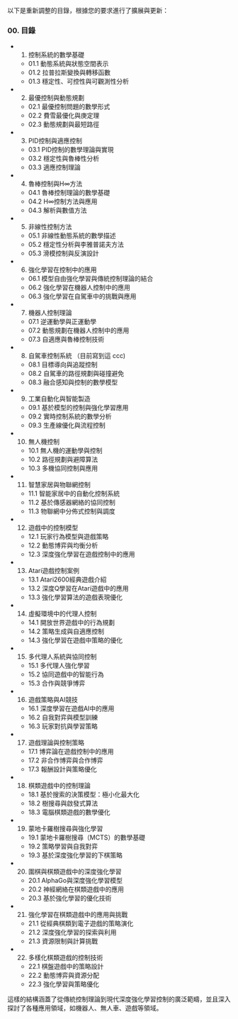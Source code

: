 以下是重新調整的目錄，根據您的要求進行了擴展與更新：

### **00. 目錄**
- 01. 控制系統的數學基礎
  - 01.1 動態系統與狀態空間表示
  - 01.2 拉普拉斯變換與轉移函數
  - 01.3 穩定性、可控性與可觀測性分析
- 02. 最優控制與動態規劃
  - 02.1 最優控制問題的數學形式
  - 02.2 費雪最優化與庚定理
  - 02.3 動態規劃與最短路徑
- 03. PID控制與適應控制
  - 03.1 PID控制的數學理論與實現
  - 03.2 穩定性與魯棒性分析
  - 03.3 適應控制理論
- 04. 魯棒控制與H∞方法
  - 04.1 魯棒控制理論的數學基礎
  - 04.2 H∞控制方法與應用
  - 04.3 解析與數值方法
- 05. 非線性控制方法
  - 05.1 非線性動態系統的數學描述
  - 05.2 穩定性分析與李雅普諾夫方法
  - 05.3 滑模控制與反演設計
- 06. 強化學習在控制中的應用
  - 06.1 模型自由強化學習與傳統控制理論的結合
  - 06.2 強化學習在機器人控制中的應用
  - 06.3 強化學習在自駕車中的挑戰與應用
- 07. 機器人控制理論
  - 07.1 逆運動學與正運動學
  - 07.2 動態規劃在機器人控制中的應用
  - 07.3 自適應與魯棒控制技術
- 08. 自駕車控制系統 （目前寫到這 ccc)
  - 08.1 目標導向與追蹤控制
  - 08.2 自駕車的路徑規劃與碰撞避免
  - 08.3 融合感知與控制的數學模型
- 09. 工業自動化與智能製造
  - 09.1 基於模型的控制與強化學習應用
  - 09.2 實時控制系統的數學分析
  - 09.3 生產線優化與流程控制
- 10. 無人機控制
  - 10.1 無人機的運動學與控制
  - 10.2 路徑規劃與避障算法
  - 10.3 多機協同控制與應用
- 11. 智慧家居與物聯網控制
  - 11.1 智能家居中的自動化控制系統
  - 11.2 基於傳感器網絡的協同控制
  - 11.3 物聯網中分佈式控制與調度
- 12. 遊戲中的控制模型
  - 12.1 玩家行為模型與遊戲策略
  - 12.2 動態博弈與均衡分析
  - 12.3 深度強化學習在遊戲控制中的應用
- 13. Atari遊戲控制案例
  - 13.1 Atari2600經典遊戲介紹
  - 13.2 深度Q學習在Atari遊戲中的應用
  - 13.3 強化學習算法的遊戲表現優化
- 14. 虛擬環境中的代理人控制
  - 14.1 開放世界遊戲中的行為規劃
  - 14.2 策略生成與自適應控制
  - 14.3 強化學習在遊戲中策略的優化
- 15. 多代理人系統與協同控制
  - 15.1 多代理人強化學習
  - 15.2 協同遊戲中的智能行為
  - 15.3 合作與競爭博弈
- 16. 遊戲策略與AI競技
  - 16.1 深度學習在遊戲AI中的應用
  - 16.2 自我對弈與模型訓練
  - 16.3 玩家對抗與學習策略
- 17. 遊戲理論與控制策略
  - 17.1 博弈論在遊戲控制中的應用
  - 17.2 非合作博弈與合作博弈
  - 17.3 報酬設計與策略優化
- 18. 棋類遊戲中的控制理論
  - 18.1 基於搜索的決策模型：極小化最大化
  - 18.2 樹搜尋與啟發式算法
  - 18.3 電腦棋類遊戲的數學優化
- 19. 蒙地卡羅樹搜尋與強化學習
  - 19.1 蒙地卡羅樹搜尋（MCTS）的數學基礎
  - 19.2 策略學習與自我對弈
  - 19.3 基於深度強化學習的下棋策略
- 20. 圍棋與棋類遊戲中的深度強化學習
  - 20.1 AlphaGo與深度強化學習模型
  - 20.2 神經網絡在棋類遊戲中的應用
  - 20.3 基於強化學習的優化技術
- 21. 強化學習在棋類遊戲中的應用與挑戰
  - 21.1 從經典棋類到電子遊戲的策略演化
  - 21.2 深度強化學習的探索與利用
  - 21.3 資源限制與計算挑戰
- 22. 多樣化棋類遊戲的控制技術
  - 22.1 棋盤遊戲中的策略設計
  - 22.2 動態博弈與資源分配
  - 22.3 強化學習與策略優化

這樣的結構涵蓋了從傳統控制理論到現代深度強化學習控制的廣泛範疇，並且深入探討了各種應用領域，如機器人、無人車、遊戲等領域。